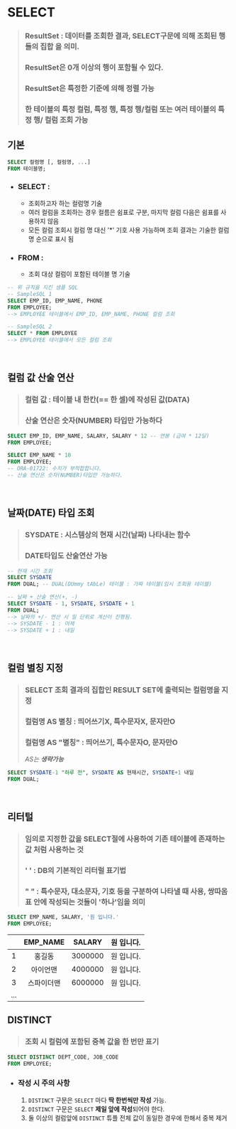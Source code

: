 # SELECT 
> ### ResultSet : 데이터를 조회한 결과, SELECT구문에 의해 **조회된 행들의 집합** 을 의미.
> ### ResultSet은 **0개 이상**의 행이 포함될 수 있다.
> ### ResultSet은 특정한 기준에 의해 정렬 가능
> ### 한 테이블의 특정 컬럼, 특정 행, 특정 행/컬럼 또는 여러 테이블의 특정 행/ 컬럼 조회 가능

## 기본 
```SQL
SELECT 컬렴명 [, 컬럼명, ...]
FROM 테이블명;
```
- ### SELECT : 
   - 조회하고자 하는 컬럼명 기술  
   - 여러 컬럼을 조회하는 경우 컬름은 쉼표로 구분, 마지막 컬럼 다음은 쉼표를 사용하지 않음  
   - 모든 컬럼 조회시 컬럼 명 대신 '*' 기호 사용 가능하며 조회 결과는 기술한 컬럼 명 순으로 표시 됨

- ### FROM :
  - 조회 대상 컬럼이 포함된 테이블 명 기술
```SQL
-- 위 규칙을 지킨 샘플 SQL
-- SampleSQL 1
SELECT EMP_ID, EMP_NAME, PHONE 
FROM EMPLOYEE;
--> EMPLOYEE 테이블에서 EMP_ID, EMP_NAME, PHONE 컬럼 조회

-- SampleSQL 2
SELECT * FROM EMPLOYEE
--> EMPLOYEE 테이블에서 모든 컬럼 조회
```  
</br>

## 컬럼 값 산술 연산
> ### 컬럼 값 : 테이블 내 한칸(== 한 셀)에 작성된 값(DATA)
> ### 산술 연산은 **숫자(NUMBER)** 타입만 가능하다
```SQL
SELECT EMP_ID, EMP_NAME, SALARY, SALARY * 12 -- 연봉 (급여 * 12달)
FROM EMPLOYEE;

SELECT EMP_NAME * 10
FROM EMPLOYEE;
-- ORA-01722: 수치가 부적합합니다.
-- 산술 연산은 숫자(NUMBER)타입만 가능하다.
```  
</br>

## 날짜(DATE) 타입 조회
> ### SYSDATE : 시스템상의 현재 시간(날짜) 나타내는 함수
> ### DATE타입도 산술연산 가능
```SQL
-- 현재 시간 조회
SELECT SYSDATE
FROM DUAL; -- DUAL(DUmmy tAbLe) 테이블 : 가짜 테이블(임시 조회용 테이블)

-- 날짜 + 산술 연산(+, -)
SELECT SYSDATE - 1, SYSDATE, SYSDATE + 1
FROM DUAL;
--> 날짜의 +/- 연산 시 일 단위로 계산이 진행됨.
--> SYSDATE - 1 : 어제
--> SYSDATE + 1 : 내일
```  
</br>

## 컬럼 별칭 지정
> ### SELECT 조회 결과의 집합인 RESULT SET에 출력되는 **컬럼명을 지정**
> ### 컬럼명 AS 별칭 : 띄어쓰기X, 특수문자X, 문자만O  
> ### 컬럼명 AS "별칭" : 띄어쓰기, 특수문자O, 문자만O
> *AS는 **생략가능***
```SQL
SELECT SYSDATE-1 "하루 전", SYSDATE AS 현재시간, SYSDATE+1 내일
FROM DUAL;
```  
</br>

## 리터털
> ### 임의로 지정한 값을 SELECT절에 사용하여 **기존 테이블에 존재하는 값 처럼** 사용하는 것
> ### ' ' : DB의 기본적인 리터럴 표기법
> ### " " : 특수문자, 대소문자, 기호 등을 구분하여 나타낼 때 사용, 쌍따옴표 안에 작성되는 것들이 '하나'임을 의미
```SQL
SELECT EMP_NAME, SALARY, '원 입니다.'
FROM EMPLOYEE;
```
||EMP_NAME|SALARY|원 입니다.|
|:--:|:--:|:--:|:--|
|1|홍길동|3000000|원 입니다.|
|2|아이언맨|4000000|원 입니다.|
|3|스파이더맨|6000000|원 입니다.|
|...|

## DISTINCT 
> ### 조회 시 컬럼에 포함된 중복 값을 한 번만 표기
```SQl
SELECT DISTINCT DEPT_CODE, JOB_CODE
FROM EMPLOYEE;
```
- ### 작성 시 주의 사항
    1. `DISTINCT` 구문은 `SELECT` 마다 **딱 한번씩만 작성** 가능.
    2. `DISTINCT` 구문은 `SELECT` **제일 앞에 작성**되어야 한다.
    3. 둘 이상의 컬럼앞에 `DISTINCT` 튜플 전체 값이 동일한 경우에 한해서 중복 제거